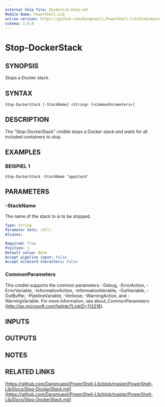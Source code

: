 ```yaml
---
external help file: DockerLib-help.xml
Module Name: PowerShell-Lib
online version: https://github.com/Dargmuesli/PowerShell-Lib/blob/master/PowerShell-Lib/Docs/Stop-DockerStack.md
schema: 2.0.0
---
```


# Stop-DockerStack

## SYNOPSIS
Stops a Docker stack.

## SYNTAX

```
Stop-DockerStack [-StackName] <String> [<CommonParameters>]
```

## DESCRIPTION
The "Stop-DockerStack" cmdlet stops a Docker stack and waits for all included containers to stop.

## EXAMPLES

### BEISPIEL 1
```
Stop-DockerStack -StackName "appstack"
```

## PARAMETERS

### -StackName
The name of the stack to is to be stopped.

```yaml
Type: String
Parameter Sets: (All)
Aliases:

Required: True
Position: 1
Default value: None
Accept pipeline input: False
Accept wildcard characters: False
```

### CommonParameters
This cmdlet supports the common parameters: -Debug, -ErrorAction, -ErrorVariable, -InformationAction, -InformationVariable, -OutVariable, -OutBuffer, -PipelineVariable, -Verbose, -WarningAction, and -WarningVariable.
For more information, see about_CommonParameters (http://go.microsoft.com/fwlink/?LinkID=113216).

## INPUTS

## OUTPUTS

## NOTES

## RELATED LINKS

[https://github.com/Dargmuesli/PowerShell-Lib/blob/master/PowerShell-Lib/Docs/Stop-DockerStack.md](https://github.com/Dargmuesli/PowerShell-Lib/blob/master/PowerShell-Lib/Docs/Stop-DockerStack.md)

